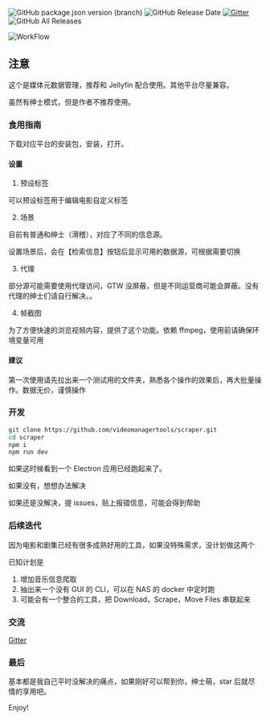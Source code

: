 ![GitHub package.json version (branch)](https://img.shields.io/github/package-json/v/videomanagertools/scraper/master)
![GitHub Release Date](https://img.shields.io/github/release-date/videomanagertools/scraper)
[![Gitter](https://badges.gitter.im/videomanagertools/uScraper.svg)](https://gitter.im/videomanagertools/uScraper?utm_source=badge&utm_medium=badge&utm_campaign=pr-badge)
![GitHub All Releases](https://img.shields.io/github/downloads/videomanagertools/scraper/total)

![WorkFlow](https://img.shields.io/github/workflow/status/videomanagertools/scraper/package?color=orange&label=actions&logo=github&logoColor=orange&style=for-the-badge)

## 注意

这个是媒体元数据管理，推荐和 Jellyfin 配合使用。其他平台尽量兼容。

虽然有绅士模式，但是作者不推荐使用。

### 食用指南

下载对应平台的安装包，安装，打开。

#### 设置



1. 预设标签

可以预设标签用于编辑电影自定义标签

2. 场景

目前有普通和绅士（滑稽），对应了不同的信息源。

设置场景后，会在【检索信息】按钮后显示可用的数据源，可根据需要切换

3. 代理

部分源可能需要使用代理访问，GTW 没屏蔽，但是不同运营商可能会屏蔽。没有代理的绅士们请自行解决。。

4. 帧截图

为了方便快速的浏览视频内容，提供了这个功能。依赖 ffmpeg，使用前请确保环境变量可用

#### 建议

第一次使用请先拉出来一个测试用的文件夹，熟悉各个操作的效果后，再大批量操作。数据无价，谨慎操作

### 开发

```bash
git clone https://github.com/videomanagertools/scraper.git
cd scraper
npm i
npm run dev
```

如果这时候看到一个 Electron 应用已经跑起来了。

如果没有，想想办法解决

如果还是没解决，提 issues，贴上报错信息，可能会得到帮助

### 后续迭代

因为电影和剧集已经有很多成熟好用的工具，如果没特殊需求，没计划做这两个

已知计划是

1. 增加音乐信息爬取
2. 抽出来一个没有 GUI 的 CLI，可以在 NAS 的 docker 中定时跑
3. 可能会有一个整合的工具，把 Download，Scrape，Move Files 串联起来

### 交流

[Gitter](https://gitter.im/videomanagertools/uScraper?utm_source=share-link&utm_medium=link&utm_campaign=share-link)

### 最后

基本都是我自己平时没解决的痛点，如果刚好可以帮到你，绅士萌，star 后就尽情的享用吧。

Enjoy!
